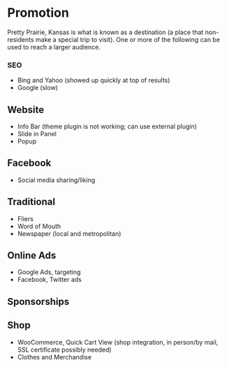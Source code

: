 # Promotion

Pretty Prairie, Kansas is what is known as a destination (a place that non-residents make a special trip to visit). One or more of the following can be used to reach a larger audience.

### SEO

* Bing and Yahoo (showed up quickly at top of results)
* Google (slow)

## Website

* Info Bar (theme plugin is not working; can use external plugin)
* Slide in Panel
* Popup

## Facebook

* Social media sharing/liking

## Traditional

* Fliers
* Word of Mouth
* Newspaper (local and metropolitan)

## Online Ads

* Google Ads, targeting
* Facebook, Twitter ads

## Sponsorships

## Shop

* WooCommerce, Quick Cart View (shop integration, in person/by mail, SSL certificate possibly needed)
* Clothes and Merchandise
